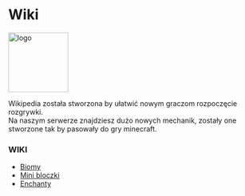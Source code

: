 # Wiki

<a href="tps://github.com/GlobMc-pl/Server/wiki/" target="_blank" rel="noreferrer"> 
  <img src="https://github.com/user-attachments/assets/fdeb2dbf-39ed-4b4a-8521-769f38ff2514" width=120" alt="logo"/> 
</a>


Wikipedia została stworzona by ułatwić nowym graczom rozpoczęcie rozgrywki.<br>
Na naszym serwerze znajdziesz dużo nowych mechanik, zostały one stworzone tak by pasowały do gry minecraft.

### WIKI 
- [Biomy](https://github.com/GlobMc-pl/Main/wiki/Biomy)
- [Mini bloczki](https://github.com/GlobMc-pl/Main/wiki/Mini-bloczki)
- [Enchanty](https://github.com/GlobMc-pl/Main/wiki/Enchanty)
